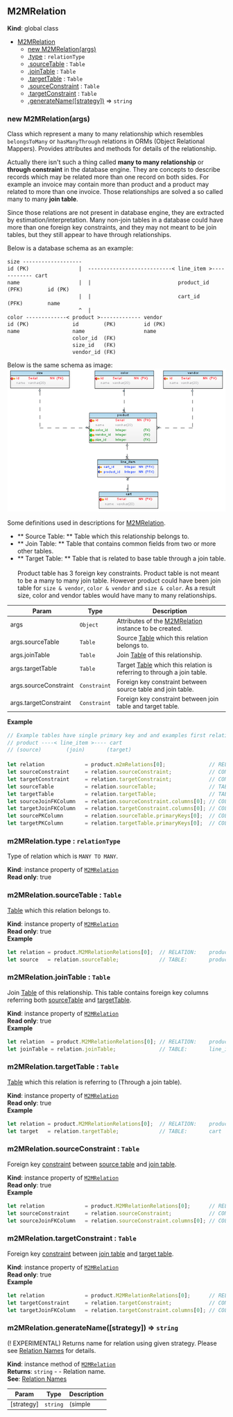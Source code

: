 <a name="M2MRelation"></a>
## M2MRelation
**Kind**: global class  

* [M2MRelation](#M2MRelation)
    * [new M2MRelation(args)](#new_M2MRelation_new)
    * [.type](#M2MRelation+type) : <code>relationType</code>
    * [.sourceTable](#M2MRelation+sourceTable) : <code>Table</code>
    * [.joinTable](#M2MRelation+joinTable) : <code>Table</code>
    * [.targetTable](#M2MRelation+targetTable) : <code>Table</code>
    * [.sourceConstraint](#M2MRelation+sourceConstraint) : <code>Table</code>
    * [.targetConstraint](#M2MRelation+targetConstraint) : <code>Table</code>
    * [.generateName([strategy])](#M2MRelation+generateName) ⇒ <code>string</code>

<a name="new_M2MRelation_new"></a>
### new M2MRelation(args)
Class which represent a many to many relationship which resembles `belongsToMany` or `hasManyThrough` relations in ORMs (Object Relational Mappers).
Provides attributes and methods for details of the relationship.

Actually there isn't such a thing called **many to many relationship** or **through constraint** in the database engine.
They are concepts to describe records which may be related more than one record on both sides.
For example an invoice may contain more than product and a product may related to more than one invoice.
Those relationships are solved a so called many to many **join table**.

Since those relations are not present in database engine, they are extracted by estimation/interpretation.
Many non-join tables in a database could have more than one foreign key constraints,
and they may not meant to be join tables, but they still appear to have through relationships.

<span id="exampleSchema"></span>Below is a database schema as an example:
```
size -------------------
id (PK)                |  ---------------------------< line_item >------------ cart
name                   |  |                            product_id (PFK)        id (PK)
                       |  |                            cart_id    (PFK)        name
                       ^  |
color -------------< product >------------- vendor
id (PK)              id        (PK)         id (PK)
name                 name                   name
                     color_id  (FK)
                     size_id   (FK)
                     vendor_id (FK)

```
Below is the same schema as image:
![Database Schema](../../images/schema-through.png)

Some definitions used in descriptions for [M2MRelation](#M2MRelation).
* ** Source Table: ** Table which this relationship belongs to.
* ** Join Table: ** Table that contains common fields from two or more other tables.
* ** Target Table: ** Table that is related to base table through a join table.
<br><br>
Product table has 3 foreign key constraints. Product table is not meant to be a many to many join table.
However product could have been join table for `size & vendor`, `color & vendor` and `size & color`. As a result size,
color and vendor tables would have many to many relationships.


| Param | Type | Description |
| --- | --- | --- |
| args | <code>Object</code> | Attributes of the [M2MRelation](#M2MRelation) instance to be created. |
| args.sourceTable | <code>Table</code> | Source [Table](Table) which this relation belongs to. |
| args.joinTable | <code>Table</code> | Join [Table](Table) of this relationship. |
| args.targetTable | <code>Table</code> | Target [Table](Table) which this relation is referring to through a join table. |
| args.sourceConstraint | <code>Constraint</code> | Foreign key constraint between source table and join table. |
| args.targetConstraint | <code>Constraint</code> | Foreign key constraint between join table and target table. |

**Example**  
```js
// Example tables have single primary key and and examples first relation. So zero index ([0]) is used. Use all array elements if necessary.
// product ----< line_item >---- cart
// (source)        (join)       (target)

let relation             = product.m2mRelations[0];              // RELATION:    product ---< line_item >--- cart
let sourceConstraint     = relation.sourceConstraint;            // CONSTRAINT:           ^-- product_has_carts
let targetConstraint     = relation.targetConstraint;            // CONSTRAINT:       cart_has_products --^
let sourceTable          = relation.sourceTable;                 // TABLE:       product
let targetTable          = relation.targetTable;                 // TABLE:       cart
let sourceJoinFKColumn   = relation.sourceConstraint.columns[0]; // COLUMN:      product_id  (from line_item table)
let targetJoinFKColumn   = relation.targetConstraint.columns[0]; // COLUMN:      cart_id     (from line_item table)
let sourcePKColumn       = relation.sourceTable.primaryKeys[0];  // COLUMN:      id          (from product table)
let targetPKColumn       = relation.targetTable.primaryKeys[0];  // COLUMN:      id          (from cart table)
```
<a name="M2MRelation+type"></a>
### m2MRelation.type : <code>relationType</code>
Type of relation which is `MANY TO MANY`.

**Kind**: instance property of <code>[M2MRelation](#M2MRelation)</code>  
**Read only**: true  
<a name="M2MRelation+sourceTable"></a>
### m2MRelation.sourceTable : <code>Table</code>
[Table](Table) which this relation belongs to.

**Kind**: instance property of <code>[M2MRelation](#M2MRelation)</code>  
**Read only**: true  
**Example**  
```js
let relation = product.M2MRelationRelations[0];  // RELATION:    product ---< line_item >--- cart
let source   = relation.sourceTable;             // TABLE:       product
```
<a name="M2MRelation+joinTable"></a>
### m2MRelation.joinTable : <code>Table</code>
Join [Table](Table) of this relationship. This table contains foreign key columns referring both
[sourceTable](#M2MRelation+sourceTable) and [targetTable](#M2MRelation+targetTable).

**Kind**: instance property of <code>[M2MRelation](#M2MRelation)</code>  
**Read only**: true  
**Example**  
```js
let relation  = product.M2MRelationRelations[0]; // RELATION:    product ---< line_item >--- cart
let joinTable = relation.joinTable;              // TABLE:       line_item
```
<a name="M2MRelation+targetTable"></a>
### m2MRelation.targetTable : <code>Table</code>
[Table](Table) which this relation is referring to (Through a join table).

**Kind**: instance property of <code>[M2MRelation](#M2MRelation)</code>  
**Read only**: true  
**Example**  
```js
let relation = product.M2MRelationRelations[0];  // RELATION:    product ---< line_item >--- cart
let target   = relation.targetTable;             // TABLE:       cart
```
<a name="M2MRelation+sourceConstraint"></a>
### m2MRelation.sourceConstraint : <code>Table</code>
Foreign key [constraint](Constraint) between [source table](#M2MRelation+sourceTable) and [join table](#M2MRelation+joinTable).

**Kind**: instance property of <code>[M2MRelation](#M2MRelation)</code>  
**Read only**: true  
**Example**  
```js
let relation             = product.M2MRelationRelations[0];      // RELATION:    product ---< line_item >--- cart
let sourceConstraint     = relation.sourceConstraint;            // CONSTRAINT:           ^-- product_has_carts
let sourceJoinFKColumn   = relation.sourceConstraint.columns[0]; // COLUMN:      product_id (from line_item table)
```
<a name="M2MRelation+targetConstraint"></a>
### m2MRelation.targetConstraint : <code>Table</code>
Foreign key [constraint](Constraint) between [join table](#M2MRelation+joinTable) and [target table](#M2MRelation+targetTable).

**Kind**: instance property of <code>[M2MRelation](#M2MRelation)</code>  
**Read only**: true  
**Example**  
```js
let relation             = product.M2MRelationRelations[0];      // RELATION:    product ---< line_item >--- cart
let targetConstraint     = relation.targetConstraint;            // CONSTRAINT:       cart_has_products --^
let targetJoinFKColumn   = relation.targetConstraint.columns[0]; // COLUMN:      cart_id (from line_item table)
```
<a name="M2MRelation+generateName"></a>
### m2MRelation.generateName([strategy]) ⇒ <code>string</code>
(! EXPERIMENTAL) Returns name for relation using given strategy. Please see [Relation Names](../relation-names.md) for details.

**Kind**: instance method of <code>[M2MRelation](#M2MRelation)</code>  
**Returns**: <code>string</code> - - Relation name.  
**See**: [Relation Names](../relation-names.md)  

| Param | Type | Description |
| --- | --- | --- |
| [strategy] | <code>string</code> | (simple|complex) Naming strategy to use. |

